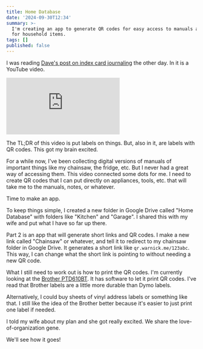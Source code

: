 ```yaml
---
title: Home Database
date: '2024-09-30T12:34'
summary: >-
  I'm creating an app to generate QR codes for easy access to manuals and notes
  for household items.
tags: []
published: false
---
```

I was reading [Dave's post on index card journaling](https://catskull.net/index-card-journaling.html)  the other day. In it is a YouTube video.

<iframe src="https://www.youtube-nocookie.com/embed/B1QqAZeEfes" frameborder="0" allow="autoplay; encrypted-media" allowfullscreen></iframe>

The TL;DR of this video is put labels on things. But, also in it, are labels with QR codes. This got my brain excited.

For a while now, I've been collecting digital versions of manuals of important things like my chainsaw, the fridge, etc. But I never had a great way of accessing them. This video connected some dots for me. I need to create QR codes that I can put directly on appliances, tools, etc. that will take me to the manuals, notes, or whatever.

Time to make an app.

To keep things simple, I created a new folder in Google Drive called "Home Database" with folders like "Kitchen" and "Garage". I shared this with my wife and put what I have so far up there.

Part 2 is an app that will generate short links and QR codes. I make a new link called "Chainsaw" or whatever, and tell it to redirect to my chainsaw folder in Google Drive. It generates a short link like `qr.warnick.me/123abc`. This way, I can change what the short link is pointing to without needing a new QR code.

What I still need to work out is how to print the QR codes. I'm currently looking at the [Brother PTD610BT](https://www.brother-usa.com/products/ptd610bt). It has software to let it print QR codes. I've read that Brother labels are a little more durable than Dymo labels.

Alternatively, I could buy sheets of vinyl address labels or something like that. I still like the idea of the Brother better because it's easier to just print one label if needed.

I told my wife about my plan and she got really excited. We share the love-of-organization gene.

We'll see how it goes!
